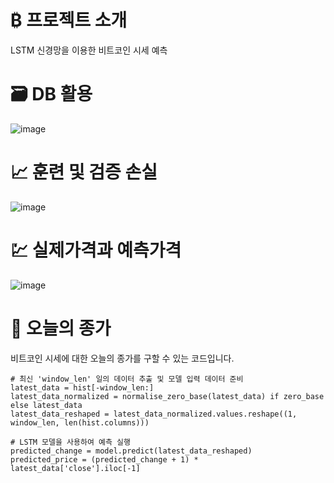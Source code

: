# ₿ 프로젝트 소개
LSTM 신경망을 이용한 비트코인 시세 예측

# 🗃️ DB 활용
![image](https://github.com/Brazen-Story/big-data-final-prj/assets/88796297/3b0b0c82-2309-4655-b1ff-50d2d46af4c3)

# 📈 훈련 및 검증 손실
![image](https://github.com/Brazen-Story/big-data-final-prj/assets/88796297/3ac127c8-e080-47a7-ac20-82dbf423497d)

# 💹 실제가격과 예측가격
![image](https://github.com/Brazen-Story/big-data-final-prj/assets/88796297/c14a14e4-311d-4eb1-9f1b-d5f7f3f0280e)

# 💸 오늘의 종가
비트코인 시세에 대한 오늘의 종가를 구할 수 있는 코드입니다.
```
# 최신 'window_len' 일의 데이터 추출 및 모델 입력 데이터 준비
latest_data = hist[-window_len:]
latest_data_normalized = normalise_zero_base(latest_data) if zero_base else latest_data
latest_data_reshaped = latest_data_normalized.values.reshape((1, window_len, len(hist.columns)))

# LSTM 모델을 사용하여 예측 실행
predicted_change = model.predict(latest_data_reshaped)
predicted_price = (predicted_change + 1) * latest_data['close'].iloc[-1]
```
